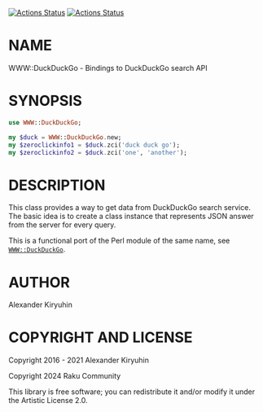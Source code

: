 [![Actions Status](https://github.com/raku-community-modules/WWW-DuckDuckGo/actions/workflows/linux.yml/badge.svg)](https://github.com/raku-community-modules/WWW-DuckDuckGo/actions) [![Actions Status](https://github.com/raku-community-modules/WWW-DuckDuckGo/actions/workflows/macos.yml/badge.svg)](https://github.com/raku-community-modules/WWW-DuckDuckGo/actions)

NAME
====

WWW::DuckDuckGo - Bindings to DuckDuckGo search API

SYNOPSIS
========

```raku
use WWW::DuckDuckGo;

my $duck = WWW::DuckDuckGo.new;
my $zeroclickinfo1 = $duck.zci('duck duck go');
my $zeroclickinfo2 = $duck.zci('one', 'another');
```

DESCRIPTION
===========

This class provides a way to get data from DuckDuckGo search service. The basic idea is to create a class instance that represents JSON answer from the server for every query.

This is a functional port of the Perl module of the same name, see [`WWW::DuckDuckGo`](https://metacpan.org/pod/WWW::DuckDuckGo).

AUTHOR
======

Alexander Kiryuhin

COPYRIGHT AND LICENSE
=====================

Copyright 2016 - 2021 Alexander Kiryuhin

Copyright 2024 Raku Community

This library is free software; you can redistribute it and/or modify it under the Artistic License 2.0.

